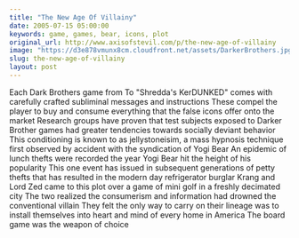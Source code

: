 ```yaml
---
title: "The New Age Of Villainy"
date: 2005-07-15 05:00:00
keywords: game, games, bear, icons, plot
original_url: http://www.axisofstevil.com/p/the-new-age-of-villainy
image: "https://d3e878vmunx8cm.cloudfront.net/assets/DarkerBrothers.jpg"
slug: the-new-age-of-villainy
layout: post
---
```


Each Dark Brothers game from  To &quot;Shredda&#039;s KerDUNKED&quot; comes with carefully crafted subliminal messages and instructions These compel the player to buy and consume everything that the false icons offer onto the market Research groups have proven that test subjects exposed to Darker Brother games had greater tendencies towards socially deviant behavior This conditioning is known to as jellystoneisim, a mass hypnosis technique first observed by accident with the syndication of Yogi Bear An epidemic of lunch thefts were recorded the year Yogi Bear hit the height of his popularity This one event has issued in subsequent generations of petty thefts that has resulted in the modern day refrigerator burglar
Krang and Lord Zed came to this plot over a game of mini golf in a freshly decimated city The two realized the consumerism and information had drowned the conventional villain They felt the only way to carry on their lineage was to install themselves into heart and mind of every home in America The board game was the weapon of choice

